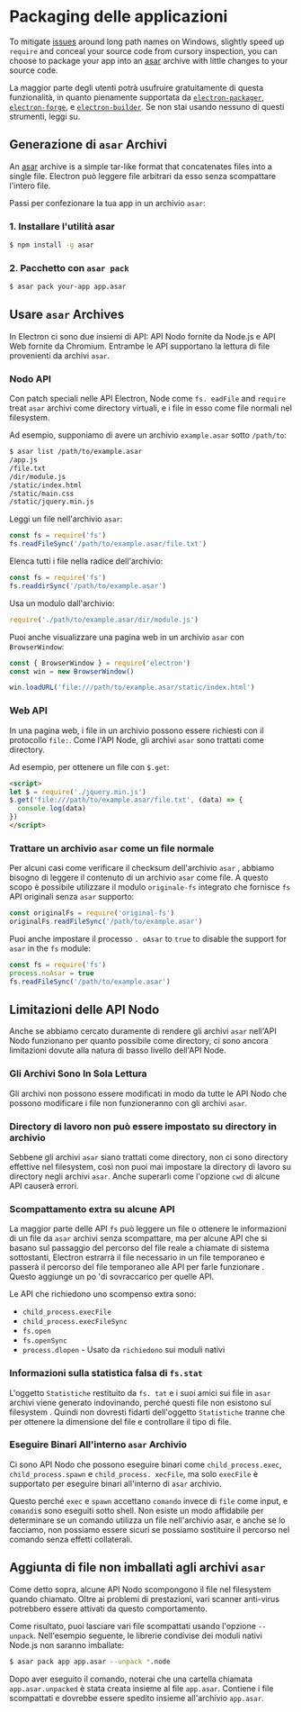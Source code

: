 # Packaging delle applicazioni

To mitigate [issues](https://github.com/joyent/node/issues/6960) around long path names on Windows, slightly speed up `require` and conceal your source code from cursory inspection, you can choose to package your app into an [asar][asar] archive with little changes to your source code.

La maggior parte degli utenti potrà usufruire gratuitamente di questa funzionalità, in quanto pienamente supportata da [`electron-packager`][electron-packager], [`electron-forge`][electron-forge], e [`electron-builder`][electron-builder]. Se non stai usando nessuno di questi strumenti, leggi su.

## Generazione di `asar` Archivi

An [asar][asar] archive is a simple tar-like format that concatenates files into a single file. Electron può leggere file arbitrari da esso senza scompattare l'intero file.

Passi per confezionare la tua app in un archivio `asar`:

### 1. Installare l'utilità asar

```sh
$ npm install -g asar
```

### 2. Pacchetto con `asar pack`

```sh
$ asar pack your-app app.asar
```

## Usare `asar` Archives

In Electron ci sono due insiemi di API: API Nodo fornite da Node.js e API Web fornite da Chromium. Entrambe le API supportano la lettura di file provenienti da archivi `asar`.

### Nodo API

Con patch speciali nelle API Electron, Node come `fs. eadFile` and `require` treat `asar` archivi come directory virtuali, e i file in esso come file normali nel filesystem.

Ad esempio, supponiamo di avere un archivio `example.asar` sotto `/path/to`:

```sh
$ asar list /path/to/example.asar
/app.js
/file.txt
/dir/module.js
/static/index.html
/static/main.css
/static/jquery.min.js
```

Leggi un file nell'archivio `asar`:

```javascript
const fs = require('fs')
fs.readFileSync('/path/to/example.asar/file.txt')
```

Elenca tutti i file nella radice dell'archivio:

```javascript
const fs = require('fs')
fs.readdirSync('/path/to/example.asar')
```

Usa un modulo dall'archivio:

```javascript
require('./path/to/example.asar/dir/module.js')
```

Puoi anche visualizzare una pagina web in un archivio `asar` con `BrowserWindow`:

```javascript
const { BrowserWindow } = require('electron')
const win = new BrowserWindow()

win.loadURL('file:///path/to/example.asar/static/index.html')
```

### Web API

In una pagina web, i file in un archivio possono essere richiesti con il protocollo `file:`. Come l'API Node, gli archivi `asar` sono trattati come directory.

Ad esempio, per ottenere un file con `$.get`:

```html
<script>
let $ = require('./jquery.min.js')
$.get('file:///path/to/example.asar/file.txt', (data) => {
  console.log(data)
})
</script>
```

### Trattare un archivio `asar` come un file normale

Per alcuni casi come verificare il checksum dell'archivio `asar` , abbiamo bisogno di leggere il contenuto di un archivio `asar` come file. A questo scopo è possibile utilizzare il modulo `originale-fs` integrato che fornisce `fs` API originali senza `asar` supporto:

```javascript
const originalFs = require('original-fs')
originalFs.readFileSync('/path/to/example.asar')
```

Puoi anche impostare il processo `. oAsar` to `true` to disable the support for `asar` in the `fs` module:

```javascript
const fs = require('fs')
process.noAsar = true
fs.readFileSync('/path/to/example.asar')
```

## Limitazioni delle API Nodo

Anche se abbiamo cercato duramente di rendere gli archivi `asar` nell'API Nodo funzionano per quanto possibile come directory, ci sono ancora limitazioni dovute alla natura di basso livello dell'API Node.

### Gli Archivi Sono In Sola Lettura

Gli archivi non possono essere modificati in modo da tutte le API Nodo che possono modificare i file non funzioneranno con gli archivi `asar`.

### Directory di lavoro non può essere impostato su directory in archivio

Sebbene gli archivi `asar` siano trattati come directory, non ci sono directory effettive nel filesystem, così non puoi mai impostare la directory di lavoro su directory negli archivi `asar`. Anche superarli come l'opzione `cwd` di alcune API causerà errori.

### Scompattamento extra su alcune API

La maggior parte delle API `fs` può leggere un file o ottenere le informazioni di un file da `asar` archivi senza scompattare, ma per alcune API che si basano sul passaggio del percorso del file reale a chiamate di sistema sottostanti, Electron estrarrà il file necessario in un file temporaneo e passerà il percorso del file temporaneo alle API per farle funzionare . Questo aggiunge un po 'di sovraccarico per quelle API.

Le API che richiedono uno scompenso extra sono:

* `child_process.execFile`
* `child_process.execFileSync`
* `fs.open`
* `fs.openSync`
* `process.dlopen` - Usato da `richiedono` sui moduli nativi

### Informazioni sulla statistica falsa di `fs.stat`

L'oggetto `Statistiche` restituito da `fs. tat` e i suoi amici sui file in `asar` archivi viene generato indovinando, perché questi file non esistono sul filesystem . Quindi non dovresti fidarti dell'oggetto `Statistiche` tranne che per ottenere la dimensione del file e controllare il tipo di file.

### Eseguire Binari All'interno `asar` Archivio

Ci sono API Nodo che possono eseguire binari come `child_process.exec`, `child_process.spawn` e `child_process. xecFile`, ma solo `execFile` è supportato per eseguire binari all'interno di `asar` archivio.

Questo perché `exec` e `spawn` accettano `comando` invece di `file` come input, e `comandi`s sono eseguiti sotto shell. Non esiste un modo affidabile per determinare se un comando utilizza un file nell'archivio asar, e anche se lo facciamo, non possiamo essere sicuri se possiamo sostituire il percorso nel comando senza effetti collaterali.

## Aggiunta di file non imballati agli archivi `asar`

Come detto sopra, alcune API Nodo scompongono il file nel filesystem quando chiamato. Oltre ai problemi di prestazioni, vari scanner anti-virus potrebbero essere attivati da questo comportamento.

Come risultato, puoi lasciare vari file scompattati usando l'opzione `--unpack`. Nell'esempio seguente, le librerie condivise dei moduli nativi Node.js non saranno imballate:

```sh
$ asar pack app app.asar --unpack *.node
```

Dopo aver eseguito il comando, noterai che una cartella chiamata `app.asar.unpacked` è stata creata insieme al file `app.asar`. Contiene i file scompattati e dovrebbe essere spedito insieme all'archivio `app.asar`.

[asar]: https://github.com/electron/asar
[electron-packager]: https://github.com/electron/electron-packager
[electron-forge]: https://github.com/electron-userland/electron-forge
[electron-builder]: https://github.com/electron-userland/electron-builder
